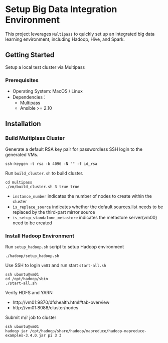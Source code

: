 # Setup Big Data Integration Environment

This project leverages `Multipass` to quickly set up an integrated big data learning environment, including Hadoop,
Hive, and Spark.

## Getting Started

Setup a local test cluster via Multipass

### Prerequisites

- Operating System: MacOS / Linux
- Dependencies：
    - Multipass
    - Ansible >= 2.10

## Installation

### Build Multiplass Cluster

Generate a default RSA key pair for passwordless SSH login to the generated VMs.

```shell
ssh-keygen -t rsa -b 4096 -N "" -f id_rsa
```

Run `build_cluster.sh` to build cluster.

```shell
cd multipass
./vm/build_cluster.sh 3 true true
```

- `instance_number` indicates the number of nodes to create within the cluster
- `is_replace_source` indicates whether the default sources.list needs to be replaced by the third-part mirror source
- `is_setup_standalone_metastore` indicates the metastore server(vm00) need to be created

### Install Hadoop Environment

Run `setup_hadoop.sh` script to setup Hadoop environment

```shell
./hadoop/setup_hadoop.sh
```

Use SSH to login `vm01` and run start `start-all.sh`

```shell
ssh ubuntu@vm01
cd /opt/hadoop/sbin
./start-all.sh
```

Verify HDFS and YARN

- http://vm01:9870/dfshealth.html#tab-overview
- http://vm01:8088/cluster/nodes  

Submit m/r job to cluster

```shell
ssh ubuntu@vm01
hadoop jar /opt/hadoop/share/hadoop/mapreduce/hadoop-mapreduce-examples-3.4.0.jar pi 3 3
```